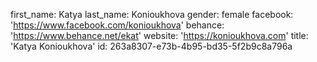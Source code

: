 first_name: Katya
last_name: Konioukhova
gender: female
facebook: 'https://www.facebook.com/konioukhova'
behance: 'https://www.behance.net/ekat'
website: 'https://konioukhova.com'
title: 'Katya Konioukhova'
id: 263a8307-e73b-4b95-bd35-5f2b9c8a796a
